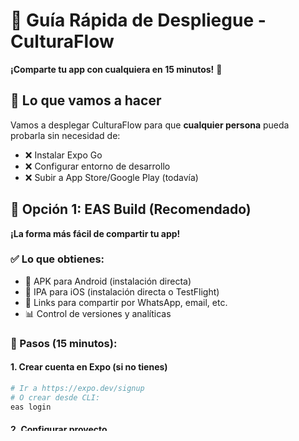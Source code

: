 # 🚀 Guía Rápida de Despliegue - CulturaFlow

**¡Comparte tu app con cualquiera en 15 minutos!** 📱

## 🎯 Lo que vamos a hacer

Vamos a desplegar CulturaFlow para que **cualquier persona** pueda probarla sin necesidad de:
- ❌ Instalar Expo Go
- ❌ Configurar entorno de desarrollo  
- ❌ Subir a App Store/Google Play (todavía)

## 🚀 Opción 1: EAS Build (Recomendado)

**¡La forma más fácil de compartir tu app!**

### ✅ Lo que obtienes:
- 📱 APK para Android (instalación directa)
- 🍎 IPA para iOS (instalación directa o TestFlight)
- 🔗 Links para compartir por WhatsApp, email, etc.
- 📊 Control de versiones y analíticas

### 📝 Pasos (15 minutos):

#### 1. Crear cuenta en Expo (si no tienes)
```bash
# Ir a https://expo.dev/signup
# O crear desde CLI:
eas login
```

#### 2. Configurar proyecto
```bash
# Ya tienes EAS CLI instalado ✅
# Configurar proyecto:
eas project:init

# Esto te dará un Project ID que ya está en tu eas.json ✅
```

#### 3. Crear builds para testing
```bash
# Para Android (APK que cualquiera puede instalar)
eas build --platform android --profile preview

# Para iOS (link para instalar)
eas build --platform ios --profile preview

# Para ambas plataformas
eas build --platform all --profile preview
```

#### 4. ¡Compartir!
Al terminar el build, EAS te dará:
- 🔗 **Link directo**: `https://expo.dev/accounts/tu-usuario/projects/cultura-flow/builds/xxx`
- 📱 **QR Code**: Para escanear con cualquier cámara
- 📧 **Link de instalación**: Para enviar por WhatsApp/email

### 💡 ¡Ya está! Cualquiera puede:
1. Hacer clic en tu link
2. Tocar "Install" o "Instalar"
3. ¡Usar tu app!

---

## 🌐 Opción 2: Web Deploy (Super Rápido)

**Para que funcione en cualquier navegador**

### 📝 Pasos (5 minutos):

#### 1. Build para web
```bash
# Crear build web
npx expo export --platform web
```

#### 2. Desplegar en Netlify (gratis)
```bash
# Instalar Netlify CLI
npm install -g netlify-cli

# Login a Netlify
netlify login

# Desplegar
netlify deploy --prod --dir dist
```

#### 3. ¡Compartir!
Netlify te dará un link como: `https://culturaflow-app.netlify.app`

**¡Cualquiera puede abrir ese link y usar tu app!**

---

## 📱 Opción 3: APK Directo (Solo Android)

**La más simple para usuarios Android**

### 📝 Pasos:

```bash
# Crear APK
eas build --platform android --profile preview --non-interactive

# Al terminar, EAS te da un link de descarga directa
# Ejemplo: https://expo.dev/artifacts/eas/xxx.apk
```

### 📤 Compartir:
- Envía el link del APK por WhatsApp/email
- Los usuarios lo abren en Android
- Tocan "Instalar" (Android permite instalación directa)

---

## 🎯 Mi Recomendación para TI

### Para máximo alcance:
1. **EAS Build**: `eas build --platform all --profile preview`
2. **Web Deploy**: `npx expo export --platform web` + Netlify
3. **Compartir ambos links**: APK para Android, web para todos los demás

### 💰 Costo: **¡GRATIS!**
- EAS Build: 30 builds gratis/mes
- Netlify: Gratis para proyectos personales
- GitHub Pages: Gratis

---

## 🚨 Comandos de Emergencia

### Si algo falla:

```bash
# Limpiar todo y empezar de nuevo
npx expo install --fix
npm install
eas build:configure

# Ver el estado de tus builds
eas build:list

# Cancelar build si se cuelga
eas build:cancel [BUILD_ID]
```

### Si EAS da problemas:

```bash
# Alternativa rápida con Expo Publish
expo publish

# Esto crea un link que funciona con Expo Go
# Los usuarios descargan Expo Go y escanean tu QR
```

---

## 📋 Checklist Pre-Despliegue

Antes de crear los builds, verifica:

- [ ] ✅ App funciona correctamente en desarrollo (`npm start`)
- [ ] ✅ No hay errores de console críticos
- [ ] ✅ Base de datos Supabase está configurada
- [ ] ✅ Variables de entorno están en `app.json`
- [ ] ✅ Los datos reales aparecen (no hardcodeados)

**¡Todo listo en tu proyecto! ✅**

---

## 🔗 Links Útiles

- **Expo Dashboard**: https://expo.dev/accounts/[tu-usuario]
- **EAS Build Docs**: https://docs.expo.dev/build/introduction/
- **Netlify Deploy**: https://app.netlify.com/
- **GitHub Pages**: https://pages.github.com/

---

## 🎉 Resultado Final

Después de seguir esta guía tendrás:

1. **📱 Link de Android**: Instalación directa del APK
2. **🍎 Link de iOS**: Instalación directa (requiere iOS 16+)
3. **🌐 Link de Web**: Funciona en cualquier navegador
4. **📊 Dashboard**: Para ver descargas y uso

**¡Tu app estará disponible para el mundo entero!** 🌍

---

## 💡 Consejos Pro

- **Usa nombres descriptivos** en tus builds: `eas build -m "Version con progreso real"`
- **Crea un grupo de WhatsApp** para beta testers
- **Haz screenshots** antes de compartir para mostrar qué esperar
- **Pide feedback específico**: "Prueba especialmente el quiz y el progreso"

---

**¿Listos para hacer el deploy? ¡Vamos! 🚀**